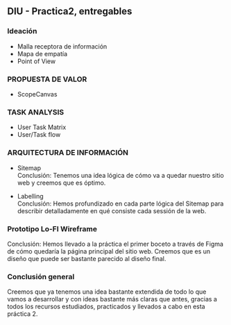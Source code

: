## DIU - Practica2, entregables

### Ideación 
* Malla receptora de información 
* Mapa de empatía
* Point of View 


### PROPUESTA DE VALOR
* ScopeCanvas


### TASK ANALYSIS

* User Task Matrix 
* User/Task flow


### ARQUITECTURA DE INFORMACIÓN

* Sitemap \
Conclusión: Tenemos una idea lógica de cómo va a quedar nuestro sitio web y creemos que es óptimo.

* Labelling \
Conclusión: Hemos profundizado en cada parte lógica del Sitemap para describir detalladamente
en qué consiste cada sessión de la web.

### Prototipo Lo-FI Wireframe 
Conclusión: Hemos llevado a la práctica el primer boceto a través de Figma de cómo quedaría la 
página principal del sitio web. Creemos que es un diseño que puede ser bastante parecido al 
diseño final.

### Conclusión general  
Creemos que ya tenemos una idea bastante extendida de todo lo que vamos a desarrollar y con ideas 
bastante más claras que antes, gracias a todos los recursos estudiados, practicados y llevados a 
cabo en esta práctica 2.
